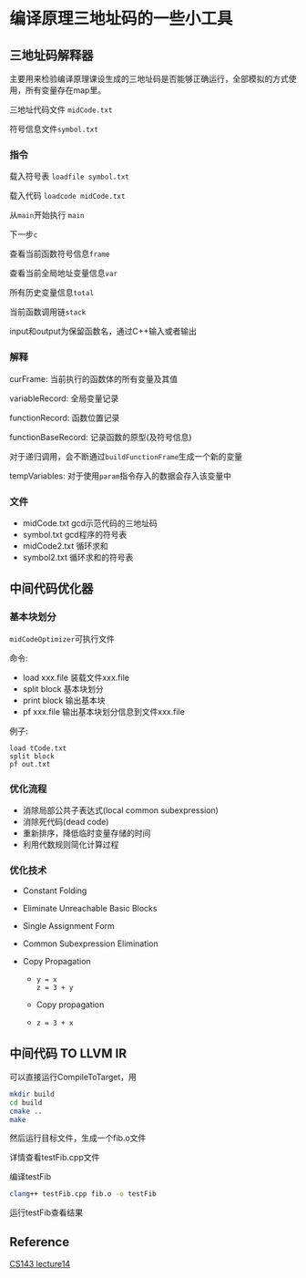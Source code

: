 # 编译原理三地址码的一些小工具

## 三地址码解释器

主要用来检验编译原理课设生成的三地址码是否能够正确运行，全部模拟的方式使用，所有变量存在map里。

三地址代码文件 `midCode.txt`

符号信息文件`symbol.txt`

### 指令

载入符号表 `loadfile symbol.txt`

载入代码 `loadcode midCode.txt`

从`main`开始执行 `main`

下一步`c`

查看当前函数符号信息`frame`

查看当前全局地址变量信息`var`

所有历史变量信息`total`

当前函数调用链`stack`

input和output为保留函数名，通过C++输入或者输出

### 解释

curFrame: 当前执行的函数体的所有变量及其值

variableRecord: 全局变量记录

functionRecord: 函数位置记录

functionBaseRecord: 记录函数的原型(及符号信息)

对于递归调用，会不断通过`buildFunctionFrame`生成一个新的变量

tempVariables: 对于使用`param`指令存入的数据会存入该变量中

### 文件

- midCode.txt gcd示范代码的三地址码
- symbol.txt gcd程序的符号表
- midCode2.txt 循环求和
- symbol2.txt 循环求和的符号表

## 中间代码优化器

### 基本块划分

`midCodeOptimizer`可执行文件

命令:

- load xxx.file 装载文件xxx.file
- split block 基本块划分
- print block 输出基本块
- pf xxx.file 输出基本块划分信息到文件xxx.file

例子:

```
load tCode.txt
split block
pf out.txt
```

### 优化流程

- 消除局部公共子表达式(local common subexpression)
- 消除死代码(dead code)
- 重新排序，降低临时变量存储的时间
- 利用代数规则简化计算过程

### 优化技术

- Constant Folding

- Eliminate Unreachable Basic Blocks

- Single Assignment Form

- Common Subexpression Elimination

- Copy Propagation

  - ```
    y = x
    z = 3 + y
    ```

  - Copy propagation

  - ```
    z = 3 + x
    ```

## 中间代码 TO LLVM IR

可以直接运行CompileToTarget，用

```bash
mkdir build
cd build
cmake ..
make
```

然后运行目标文件，生成一个fib.o文件

详情查看testFib.cpp文件

编译testFib

```bash
clang++ testFib.cpp fib.o -o testFib
```

运行testFib查看结果

## Reference

[CS143 lecture14](http://web.stanford.edu/class/cs143/lectures/lecture14.pdf)

